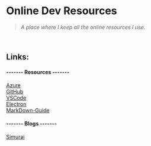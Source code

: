 # Online Dev Resources

> *A place where I keep all the online resources I use.*
<br/>

## Links:

#### ------- Resources -------

[Azure](https://portal.azure.com "Login to Azure.")  
[GitHub](https://www.github.com/ "You are here already.")  
[VSCode](https://code.visualstudio.com/ "Visual Studio Code is a lightweight source code editor.")  
[Electron](https://www.electronjs.org/ "Build cross-platform desktop apps with JavaScript, HTML, and CSS.")  
[MarkDown-Guide](https://www.markdownguide.org "Everything you need to learn Markdown.")  

#### ------- Blogs -------

[Simurai](https://simurai.com/ "Designer at GitHub, working on Atom and Electron.")  

